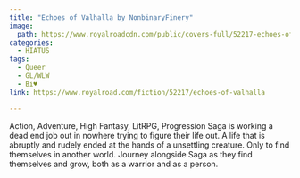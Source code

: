 ```yaml
---
title: "Echoes of Valhalla by NonbinaryFinery"
image:
  path: https://www.royalroadcdn.com/public/covers-full/52217-echoes-of-valhalla.jpg
categories:
  - HIATUS
tags:
  - Queer
  - GL/WLW
  - Bi♥
link: https://www.royalroad.com/fiction/52217/echoes-of-valhalla

---
```

Action, Adventure, High Fantasy, LitRPG, Progression
Saga is working a dead end job out in nowhere trying to figure their life out. A life that is abruptly and rudely ended at the hands of a unsettling creature. Only to find themselves in another world. 
Journey alongside Saga as they find themselves and grow, both as a warrior and as a person.

